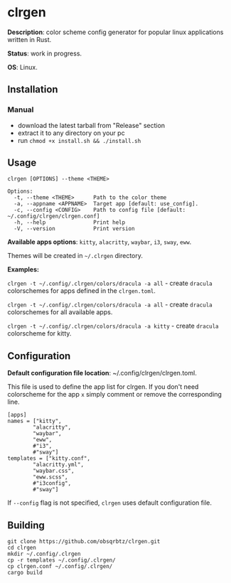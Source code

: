 # clrgen

**Description**:  color scheme config generator for popular linux applications written in Rust.

**Status**: work in progress.

**OS**: Linux.

## Installation

### Manual

- download the latest tarball from "Release" section
- extract it to any directory on your pc
- run `chmod +x install.sh && ./install.sh`

## Usage

`clrgen [OPTIONS] --theme <THEME>`

```
Options:
  -t, --theme <THEME>      Path to the color theme
  -a, --appname <APPNAME>  Target app [default: use_config].
  -c, --config <CONFIG>    Path to config file [default: ~/.config/clrgen/clrgen.conf]
  -h, --help               Print help
  -V, --version            Print version
```

**Available apps options**: `kitty`, `alacritty`, `waybar`, `i3`, `sway`, `eww`.

Themes will be created in `~/.clrgen` directory.

**Examples:**

`clrgen -t ~/.config/.clrgen/colors/dracula -a all` - create `dracula` colorschemes for apps defined in the `clrgen.toml`.

`clrgen -t ~/.config/.clrgen/colors/dracula -a all` - create `dracula` colorschemes for all available apps.

`clrgen -t ~/.config/.clrgen/colors/dracula -a kitty` - create `dracula` colorscheme for kitty.

## Configuration

**Default configuration file location**: ~/.config/clrgen/clrgen.toml.

This file is used to define the app list for clrgen. If you don't need colorscheme for the app `x` simply comment or remove the corresponding line.

```
[apps]
names = ["kitty", 
        "alacritty", 
        "waybar", 
        "eww", 
        #"i3", 
        #"sway"]
templates = ["kitty.conf", 
        "alacritty.yml", 
        "waybar.css", 
        "eww.scss", 
        #"i3config", 
        #"sway"]
```

If `--config` flag is not specified, `clrgen` uses default configuration file.

## Building

```
git clone https://github.com/obsqrbtz/clrgen.git
cd clrgen
mkdir ~/.config/.clrgen
cp -r templates ~/.config/.clrgen/
cp clrgen.conf ~/.config/.clrgen/
cargo build
```
